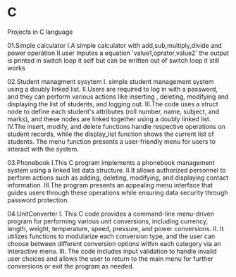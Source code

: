 # C
Projects in C language


01.Simple calculator
I.A simple calculator with add,sub,multiply,divide and power operation
II.user Inputes a equation 'value1,oprator,value2'
    the output is printed in switch loop it self but can be written out of switch loop it still works

02.Student managment sysytem 
I. simple student management system using a doubly linked list. 
II.Users are required to log in with a password, and they can perform various actions like inserting , deleting, modifying and displaying the list of students, and logging out.
III.The code uses a struct node to define each student's attributes (roll number, name, subject, and marks), and these nodes are linked together using a doubly linked list. 
IV.The insert, modify, and delete functions handle respective operations on student records, while the display_list function shows the current list of students. The menu function presents a user-friendly menu for       users to interact with the system.

03.Phonebook 
I.This C program implements a phonebook management system using a linked list data structure. 
II.It allows authorized personnel to perform actions such as adding, deleting, modifying, and displaying contact information. 
III.The program presents an appealing menu interface that guides users through these operations while ensuring data security through password protection.


04.UnitConverter
I. This C code provides a command-line menu-driven program for performing various unit conversions, including currency, length, weight, temperature, speed, pressure, and power conversions.
II. It utilizes functions to modularize each conversion type, and the user can choose between different conversion options within each category via an interactive menu.
III. The code includes input validation to handle invalid user choices and allows the user to return to the main menu for further conversions or exit the program as needed.

